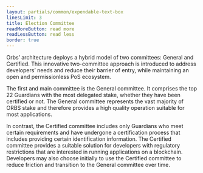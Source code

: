 ```yaml
---
layout: partials/common/expendable-text-box
linesLimit: 3
title: Election Committee
readMoreButton: read more
readLessButton: read less
border: true
---
```


Orbs’ architecture deploys a hybrid model of two committees: General and Certified.
This innovative two-committee approach is introduced to address developers’ needs and reduce their barrier of entry, while maintaining an open and permissionless PoS ecosystem.

The first and main committee is the General committee. It comprises the top 22 Guardians with the most delegated stake, whether they have been certified or not. The General committee represents the vast majority of ORBS stake and therefore provides a high quality operation suitable for most applications.

In contrast, the Certified committee includes only Guardians who meet certain requirements and have undergone a certification process that includes providing certain identification information. The Certified committee provides a suitable solution for developers with regulatory restrictions that are interested in running applications on a blockchain. Developers may also choose initially to use the Certified committee to reduce friction and transition to the General committee over time.
